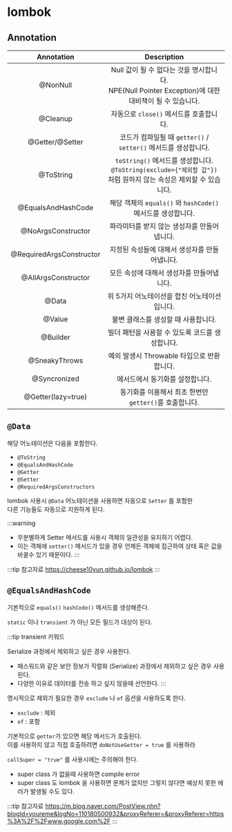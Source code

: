 # lombok

## Annotation

|Annotation|Description|
|:-:|:-:|
|@NonNull|Null 값이 될 수 없다는 것을 명시합니다.<br/>NPE(Null Pointer Exception)에 대한 대비책이 될 수 있습니다.|
|@Cleanup|자동으로 `close()` 메서드를 호출합니다.|
|@Getter/@Setter|코드가 컴파일될 때 `getter()` / `setter()` 메서드를 생성합니다.|
|@ToString|`toString()` 메서드를 생성합니다. `@ToString(exclude={"제외할 값"})` 처럼 원하지 않는 속성은 제외할 수 있습니다.|
|@EqualsAndHashCode|해당 객체의 `equals()` 와 `hashCode()` 메서드를 생성합니다.|
|@NoArgsConstructor|파라미터를 받지 않는 생성자를 만들어냅니다.|
|@RequiredArgsConstructor|지정된 속성들에 대해서 생성자를 만들어냅니다.|
|@AllArgsConstructor|모든 속성에 대해서 생성자를 만들어냅니다.|
|@Data|위 5가지 어노테이션을 합친 어노테이션입니다.|
|@Value|불변 클래스를 생성할 때 사용합니다.|
|@Builder|빌더 패턴을 사용할 수 있도록 코드를 생성합니다.|
|@SneakyThrows|예외 발생시 Throwable 타입으로 반환합니다.|
|@Syncronized|메서드에서 동기화를 설정합니다.|
|@Getter(lazy=true)|동기화를 이용해서 최초 한번만 `getter()`를 호출합니다.|

## `@Data`

해당 어노테이션은 다음을 포함한다.

* `@ToString`
* `@EqualsAndHashCode`
* `@Getter`
* `@Setter`
* `@RequiredArgsConstructors`

lombok 사용시 `@Data` 어노테이션을 사용하면 자동으로 `Setter` 를 포함한   
다른 기능들도 자동으로 지원하게 된다.

:::warning
* 무분별하게 Setter 메서드를 사용시 객체의 일관성을 유지하기 어렵다.
* 이는 객체에 `setter()` 메서드가 있을 경우 언제든 객체에 접근하여 상태 혹은 값을 바꿀수 있기 때문이다.
:::

:::tip 참고자료
<https://cheese10yun.github.io/lombok>
:::

## `@EqualsAndHashCode`

기본적으로 `equals()` `hashCode()` 메서드를 생성해준다.

`static` 이나 `transient` 가 아닌 모든 필드가 대상이 된다.

:::tip transient 키워드

Serialize 과정에서 제외하고 싶은 경우 사용한다.

* 패스워드와 같은 보안 정보가 직렬화 (Serialize) 과정에서 제외하고 싶은 경우 사용된다.
* 다양한 이유로 데이터를 전송 하고 싶지 않을때 선언한다.
:::

명시적으로 제외가 필요한 경우 `exclude` 나 `of` 옵션을 사용하도록 한다.

* `exclude` : 제외
* `of` : 포함

기본적으로 `getter`가 있으면 해당 메서드가 호출된다.  
이를 사용하지 않고 직접 호출하려면 `doNotUseGetter = true` 를 사용하라

`callSuper = "true"` 를 사용시에는 주의해야 한다.

* super class 가 없을때 사용하면 compile error
* super class 도 lombok 을 사용하면 문제가 없지만 그렇지 않다면 예상치 못한 에러가 발생될 수도 있다.

:::tip 참고자료
<https://m.blog.naver.com/PostView.nhn?blogId=youreme&logNo=110180500932&proxyReferer=&proxyReferer=https%3A%2F%2Fwww.google.com%2F>
:::
